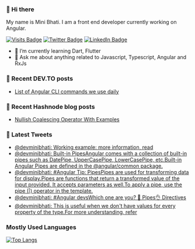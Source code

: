 ### 👋 Hi there

My name is Mini Bhati. I am a front end developer currently working on Angular.

[![Visits Badge](https://badges.pufler.dev/visits/minibhati93/minibhati93)](https:github.com/minibhati93)
[![Twitter Badge](https://img.shields.io/twitter/follow/devminibhati?style=social)](https://twitter.com/devminibhati)
[![LinkedIn Badge](https://img.shields.io/badge/LinkedIn-Profile-informational?style=flat&logo=linkedin&logoColor=white&color=0D76A8)](https://www.linkedin.com/in/minibhati93/)

<!-- Here are some ideas to get you started: -->

<!-- - 🔭 I’m currently working on  -->

- 🌱 I’m currently learning Dart, Flutter
- 💬 Ask me about anything related to Javascript, Typescript, Angular and RxJs
<!-- - 📫 How to reach me: ...
- 😄 Pronouns: ...
- ⚡ Fun fact: ... -->

### 📖 Recent DEV.TO posts

<!-- DEVTO:START -->
- [List of Angular CLI commands we use daily](https://dev.to/devminibhati/list-of-angular-cli-commands-we-use-daily-1jab)
<!-- DEVTO:END -->

### 📖 Recent Hashnode blog posts

<!-- HASHNODE:START -->
- [Nullish Coalescing Operator With Examples](https://minibhati.hashnode.dev/nullish-coalescing-operator-with-examples)
<!-- HASHNODE:END -->

### 📱 Latest Tweets

<!-- TWITTER:START -->
- [@devminibhati: Working example:  more information, read](https://twitter.com/devminibhati/status/1516398604017369093)
- [@devminibhati: Built-in PipesAngular comes with a collection of built-in pipes such as DatePipe, UpperCasePipe, LowerCasePipe, etc.Built-in Angular Pipes are defined in the @angular/common package.](https://twitter.com/devminibhati/status/1516398599000969217)
- [@devminibhati: #Angular Tip: PipesPipes are used for transforming data for display.Pipes are functions that return a transformed value of the input provided. It accepts parameters as well.To apply a pipe, use the pipe &lpar;|&rpar; operator in the template.](https://twitter.com/devminibhati/status/1516398594668232711)
- [@devminibhati: #Angular devsWhich one are you? 💪 Pipes👌 Directives](https://twitter.com/devminibhati/status/1516126062962700293)
- [@devminibhati: This is useful when we don&#39;t have values for every property of the type.For more understanding, refer](https://twitter.com/devminibhati/status/1516025880573001735)
<!-- TWITTER:END -->

### Mostly Used Languages

[![Top Langs](https://github-readme-stats.vercel.app/api/top-langs/?username=minibhati93&layout=compact)](https://github.com/minibhati93)
